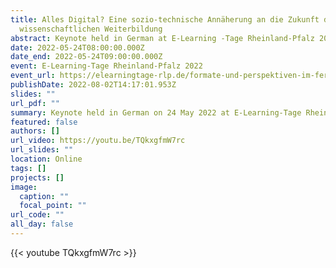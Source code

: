 ```yaml
---
title: Alles Digital? Eine sozio-technische Annäherung an die Zukunft der
  wissenschaftlichen Weiterbildung
abstract: Keynote held in German at E-Learning -Tage Rheinland-Pfalz 2022
date: 2022-05-24T08:00:00.000Z
date_end: 2022-05-24T09:00:00.000Z
event: E-Learning-Tage Rheinland-Pfalz 2022
event_url: https://elearningtage-rlp.de/formate-und-perspektiven-im-fernstudium/
publishDate: 2022-08-02T14:17:01.953Z
slides: ""
url_pdf: ""
summary: Keynote held in German on 24 May 2022 at E-Learning-Tage Rheinland-Pfalz 2022
featured: false
authors: []
url_video: https://youtu.be/TQkxgfmW7rc
url_slides: ""
location: Online
tags: []
projects: []
image:
  caption: ""
  focal_point: ""
url_code: ""
all_day: false
---
```

{{< youtube TQkxgfmW7rc >}}

